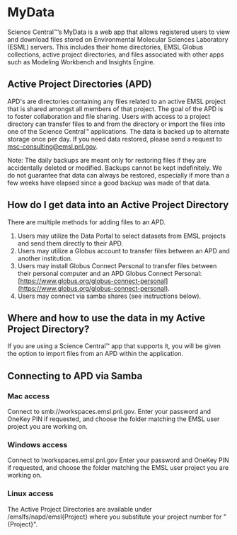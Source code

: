 # MyData

Science Central™’s MyData is a web app that allows registered users to view and download files stored on Environmental Molecular Sciences Laboratory (ESML) servers. This includes their home directories, EMSL Globus collections, active project directories, and files associated with other apps such as Modeling Workbench and Insights Engine.

## Active Project Directories (APD)

APD's are directories containing any files related to an active EMSL project that is shared amongst all members of that project. The goal of the APD is to foster collaboration and file sharing. Users with access to a project directory can transfer files to and from the directory or import the files into one of the Science Central™ applications. The data is backed up to alternate storage once per day. If you need data restored, please send a request to <msc-consulting@emsl.pnl.gov>.

Note: The daily backups are meant only for restoring files if they are accidentally deleted or modified. Backups cannot be kept indefinitely.  We do not guarantee that data can always be restored, especially if more than a few weeks have elapsed since a good backup was made of that data.

## How do I get data into an Active Project Directory

There are multiple methods for adding files to an APD.
1. Users may utilize the Data Portal to select datasets from EMSL projects and send them directly to their APD.
2. Users may utilize a Globus account to transfer files between an APD and another institution.
3. Users may install Globus Connect Personal to transfer files between their personal computer and an APD Globus Connect Personal: [https://www.globus.org/globus-connect-personal](https://www.globus.org/globus-connect-personal).
4. Users may connect via samba shares (see instructions below).

## Where and how to use the data in my Active Project Directory?

If you are using a Science Central™ app that supports it, you will be given the option to import files from an APD within the application.

## Connecting to APD via Samba
### Mac access
Connect to smb://workspaces.emsl.pnl.gov.  Enter your password and OneKey PIN if requested, and choose the folder matching the EMSL user project you are working on.

### Windows access
Connect to \\workspaces.emsl.pnl.gov  Enter your password and OneKey PIN if requested, and choose the folder matching the EMSL user project you are working on.

### Linux access
The Active Project Directories are available under /emslfs/napd/emsl{Project} where you substitute your project number for "{Project}".
